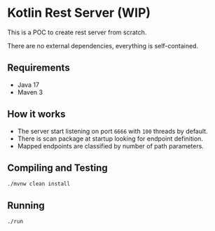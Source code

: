 # Kotlin Rest Server (WIP)

This is a POC to create rest server from scratch.

There are no external dependencies, everything is self-contained.


## Requirements
- Java 17
- Maven 3


## How it works
- The server start listening on port `6666` with `100` threads by default.
- There is scan package at startup looking for endpoint definition.
- Mapped endpoints are classified by number of path parameters.

## Compiling and Testing

```
./mvnw clean install
```

## Running
```
./run
```

